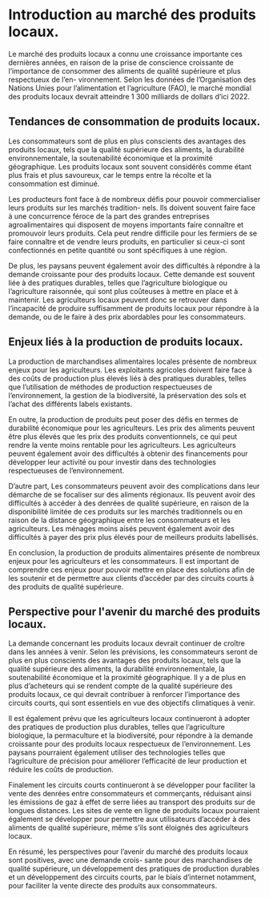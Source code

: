# Introduction au marché des produits locaux.
Le marché des produits locaux a connu une croissance importante ces dernières années, en raison de la prise de conscience croissante de l’importance de consommer des aliments de qualité supérieure et plus respectueux de l’en- vironnement. Selon les données de l’Organisation des Nations Unies pour l’alimentation et l’agriculture (FAO), le marché mondial des produits locaux devrait atteindre 1 300 milliards de dollars d’ici 2022.

## Tendances de consommation de produits locaux.
Les consommateurs sont de plus en plus conscients des avantages des produits locaux, tels que la qualité supérieure des aliments, la durabilité environnementale, la soutenabilité économique et la proximité géographique. Les produits locaux sont souvent considérés comme étant plus frais et plus savoureux, car le temps entre la récolte et la consommation est diminué.

Les producteurs font face à de nombreux défis pour pouvoir commercialiser leurs produits sur les marchés tradition- nels. Ils doivent souvent faire face à une concurrence féroce de la part des grandes entreprises agroalimentaires qui disposent de moyens importants faire connaître et promouvoir leurs produits. Cela peut rendre difficile pour les fermiers de se faire connaître et de vendre leurs produits, en particulier si ceux-ci sont confectionnés en petite quantité ou sont spécifiques à une région.

De plus, les paysans peuvent également avoir des difficultés à répondre à la demande croissante pour des produits locaux. Cette demande est souvent liée à des pratiques durables, telles que l’agriculture biologique ou l’agriculture raisonnée, qui sont plus coûteuses à mettre en place et à maintenir. Les agriculteurs locaux peuvent donc se retrouver dans l’incapacité de produire suffisamment de produits locaux pour répondre à la demande, ou de le faire à des prix abordables pour les consommateurs.

## Enjeux liés à la production de produits locaux.
La production de marchandises alimentaires locales présente de nombreux enjeux pour les agriculteurs. Les exploitants agricoles doivent faire face à des coûts de production plus élevés liés à des pratiques durables, telles que l’utilisation de méthodes de production respectueuses de l’environnement, la gestion de la biodiversité, la préservation des sols et l’achat des différents labels existants.

En outre, la production de produits peut poser des défis en termes de durabilité économique pour les agriculteurs. Les prix des aliments peuvent être plus élevés que les prix des produits conventionnels, ce qui peut rendre la vente moins rentable pour les agriculteurs. Les agriculteurs peuvent également avoir des difficultés à obtenir des financements pour développer leur activité ou pour investir dans des technologies respectueuses de l’environnement.

D’autre part, Les consommateurs peuvent avoir des complications dans leur démarche de se focaliser sur des aliments régionaux. Ils peuvent avoir des difficultés à accéder à des denrées de qualité supérieure, en raison de la disponibilité limitée de ces produits sur les marchés traditionnels ou en raison de la distance géographique entre les consommateurs et les agriculteurs. Les ménages moins aisés peuvent également avoir des difficultés à payer des prix plus élevés pour de meilleurs produits labellisés.

En conclusion, la production de produits alimentaires présente de nombreux enjeux pour les agriculteurs et les consommateurs. Il est important de comprendre ces enjeux pour pouvoir mettre en place des solutions afin de les soutenir et de permettre aux clients d’accéder par des circuits courts à des produits de qualité supérieure.

## Perspective pour l'avenir du marché des produits locaux.
 La demande concernant les produits locaux devrait continuer de croître dans les années à venir. Selon les prévisions, les consommateurs seront de plus en plus conscients des avantages des produits locaux, tels que la qualité supérieure des aliments, la durabilité environnementale, la soutenabilité économique et la proximité géographique. Il y a de plus en plus d’acheteurs qui se rendent compte de la qualité supérieure des produits locaux, ce qui devrait contribuer à renforcer l’importance des circuits courts, qui sont essentiels en vue des objectifs climatiques à venir.

Il est également prévu que les agriculteurs locaux continueront à adopter des pratiques de production plus durables, telles que l’agriculture biologique, la permaculture et la biodiversité, pour répondre à la demande croissante pour des produits locaux respectueux de l’environnement. Les paysans pourraient également utiliser des technologies telles que l’agriculture de précision pour améliorer l’efficacité de leur production et réduire les coûts de production.

 Finalement les circuits courts continueront à se développer pour faciliter la vente des denrées entre consommateurs et commerçants, réduisant ainsi les émissions de gaz à effet de serre liées au transport des produits sur de longues distances. Les sites de vente en ligne de produits locaux pourraient également se développer pour permettre aux utilisateurs d’accéder à des aliments de qualité supérieure, même s’ils sont éloignés des agriculteurs locaux.

En résumé, les perspectives pour l’avenir du marché des produits locaux sont positives, avec une demande crois- sante pour des marchandises de qualité supérieure, un développement des pratiques de production durables et un développement des circuits courts, par le biais d’internet notamment, pour faciliter la vente directe des produits aux consommateurs.